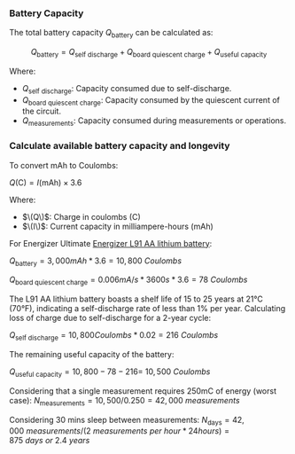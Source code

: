 ### Battery Capacity 

The total battery capacity $Q_\text{battery}$ can be calculated as:

$$ Q_\text{battery} = Q_\text{self\ discharge} + Q_\text{board quiescent charge} + Q_\text{useful capacity} $$

Where:
- $Q_\text{self\ discharge}$: Capacity consumed due to self-discharge.
- $Q_\text{board quiescent\ charge}$: Capacity consumed by the quiescent current of the circuit.
- $Q_\text{measurements}$: Capacity consumed during measurements or operations.


### Calculate available battery capacity and longevity

To convert mAh to Coulombs:

$Q (\text{C}) = I (\text{mAh}) \times 3.6$

Where:
- $\(Q\)$: Charge in coulombs (C)
- $\(I\)$: Current capacity in milliampere-hours (mAh)
  
For Energizer Ultimate [Energizer L91 AA lithium battery](https://data.energizer.com/pdfs/l91.pdf):

$Q_\text{battery} = 3,000 mAh * 3.6 = 10,800\ Coulombs$

$Q_\text{board quiescent\ charge} = 0.006mA/s * 3600s * 3.6 = 78\ Coulombs$

The L91 AA lithium battery boasts a shelf life of 15 to 25 years at 21°C (70°F), indicating a self-discharge rate of less than 1% per year. Calculating loss of charge due to self-discharge for a 2-year cycle:

$Q_\text{self\ discharge} = 10,800 Coulombs * 0.02 = 216\ Coulombs$

The remaining useful capacity of the battery:

$Q_\text{useful capacity} = 10,800 - 78 - 216 = ~10,500\ Coulombs$

Considering that a single measurement requires 250mC of energy (worst case): 
$N_\text{measurements} = 10,500 / 0.250 = 42,000\ measurements$

Considering 30 mins sleep between measurements:
$N_\text{days} = 42,000\ measurements / (2\ measurements\ per\ hour * 24 hours) = 875\ days\ or\ 2.4\ years$
